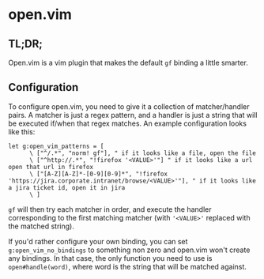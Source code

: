 # open.vim

## TL;DR;

Open.vim is a vim plugin that makes the default `gf` binding a little smarter.

## Configuration

To configure open.vim, you need to give it a collection of matcher/handler pairs. A matcher is just
a regex pattern, and a handler is just a string that will be executed if/when that regex matches. An
example configuration looks like this:

```{.vim}
let g:open_vim_patterns = [
      \ ["^/.*", "norm! gf"], " if it looks like a file, open the file
      \ ["^http://.*", "!firefox '<VALUE>'"] " if it looks like a url open that url in firefox
      \ ["[A-Z][A-Z]*-[0-9][0-9]*", "!firefox 'https://jira.corporate.intranet/browse/<VALUE>'"], " if it looks like a jira ticket id, open it in jira
      \ ]
```

`gf` will then try each matcher in order, and execute the handler corresponding to the first
matching matcher (with `'<VALUE>'` replaced with the matched string).

If you'd rather configure your own binding, you can set `g:open_vim_no_bindings` to something non
zero and open.vim won't create any bindings. In that case, the only function you need to use is
`open#handle(word)`, where word is the string that will be matched against.
